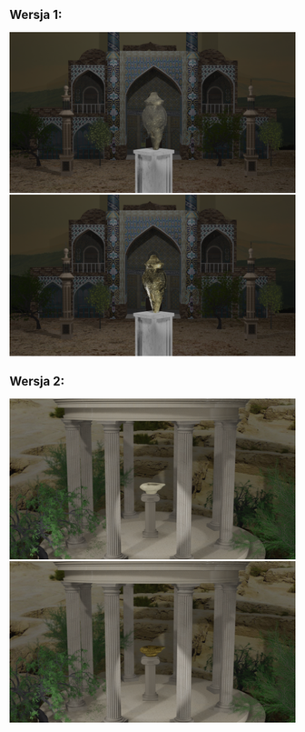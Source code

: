## Wersja 1:
![](Robert_Sereda_Etap1.png)
![](Robert_Sereda_Etap2.png)

## Wersja 2:
![](ver_2_1.png)
![](ver_2_2.png)